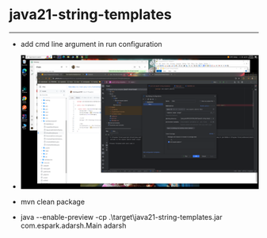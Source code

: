 # java21-string-templates

---

* add cmd line argument in run configuration 
* ![cmd line argument](img.png)

* mvn clean package 
* java --enable-preview -cp .\target\java21-string-templates.jar com.espark.adarsh.Main  adarsh 